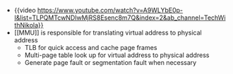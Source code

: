 - {{video https://www.youtube.com/watch?v=A9WLYbE0p-I&list=TLPQMTcwNDIwMjRS8Esenc8m7Q&index=2&ab_channel=TechWithNikola}}
- [[MMU]] is responsible for translating virtual address to physical address
	- TLB for quick access and cache page frames
	- Multi-page table look up for virtual address to physical address
	- Generate page fault or segmentation fault when necessary